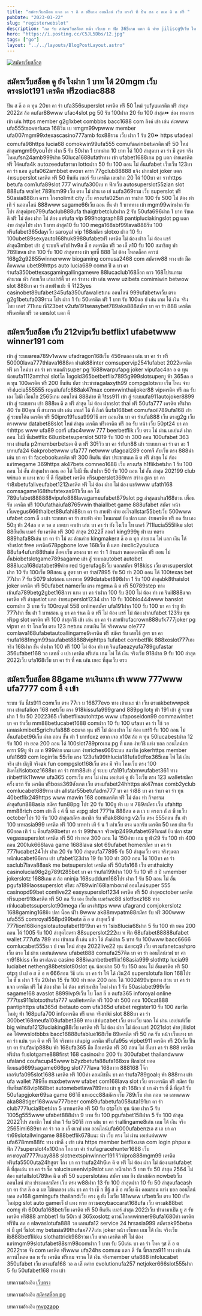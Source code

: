 ```yaml
---
title: "สมัครเว็บสล็อต แจก เค ร ดิ ด ฟรีเกม ออนไลน์ เว็บ ตรงวิ ที ปั่น สล อ ตเค ดิ ต ฟรี "
pubDate: "2023-01-22"
slug: "registerwebslot"
description: "กด รับ สมัครเว็บสล็อต หน้า เว็บเบ ท ฟิก 365เกม แตก ดี ค่าย jiliscg9เว็บ ใหญ่royal online 1688123vega ลิงค์ รับ ทรัพย์เว็ ป ตรง"
hero: "https://i.postimg.cc/C5JL5Dbs/12.jpg"
tags: ["go"]
layout: "../../layouts/BlogPostLayout.astro"
---
```


<html lang="TH">

<head>
  
  <script type="application/ld+json">
    {
      "@context": "https://schema.org",
      "@type": "Article",
      "mainEntityOfPage": {
        "@type": "WebPage",
        "@id": "https://ourtask.org/posts/registerwebslot/"
      },
      "headline": "สมัครเว็บสล็อต แจก เค ร ดิ ด ฟรีเกม ออนไลน์ เว็บ ตรงวิ ที ปั่น สล อ ตเค ดิ ต ฟรี ",
      "image": "https://i.postimg.cc/C5JL5Dbs/12.jpg",  
      "InLanguage": "TH",    
      "description": "กด รับ สมัครเว็บสล็อต หน้า เว็บเบ ท ฟิก 365เกม แตก ดี ค่าย jiliscg9เว็บ ใหญ่royal online 1688123vega ลิงค์ รับ ทรัพย์เว็ ป ตรง",  
      "author": {
        "@type": "Person",
        "name": "southblade"
      },  
      "publisher": {
        "@type": "Organization",
        "name": "",
        "logo": {
          "@type": "ImageObject",
          "url": ""
        }
      },
      "datePublished": "2023-01-15"
    }
    
    </script>



  
  <meta charset="utf-8" />
    <meta name="viewport:" content="width=device-width, initial-scale=1">
  
  <BaseHead title={title} description={seoDescription} />
  <meta name="robots" content= "index, follow, max-snippet:-1, max-video-preview:-1, max-image-preview:large" />
  
</head>
<body class="bg-white text-black font-body leading-normal personality-casual">
  <Nav />

  <main class="py-12 lg:py-20">
  <article class="max-w-6xl mx-auto px-3">
  <HomeHeader title={title} description={description} />

  <a href="https://nazavip.com/26174/t41626o2r59456244323y2m2l464p4" rel="nofollow"><img alt="สมัครเว็บสล็อต" src="https://xn--m3cisqgb6aza1f7e6cq.com/wp-content/uploads/2022/12/register-gmz.gif" /></a><br />


## สมัครเว็บสล็อต  ดู ยัง ไงฝาก 1 บาท ได้ 20mgm เว็บ ตรงslot191 เครดิต ฟรีzodiac888


 ปัน ส ล๊ อ ต ทุน 20บา คา ร่า ufa356superslot เครดิต ฟรี 50 ใหม่ ๆufyuเครดิต ฟรี ล่าสุด 2022ส ล้อ ดufar88www ufac4slot pg 50 รับ 100ฝาก 20 รับ 100 ล่าสุด⏩ ช่อง ทางการ เข้า เล่น https member g2g1xbet combbbs bacc1688 com ลิงค์ เข้า เล่น ค่ะwww ufa555tsoverluca 168วิน เบ ทmgm99vpwww member ufa007mgm99xtexascasino777amb fox88รวม เว็บ ฝาก 1 รับ 20⏩ https ufadeal comufa98https lucia68 comokwin99ufa555 comufawinbetเครดิต ฟรี 50 ใหม่ ล่าสุดmgm99youโปร ฝาก 5 รับ 50ฝาก 1 บาทฝาก 10 บาท ได้ 100 ล่าสุดบา คา ร่า มี สูตร จริง ไหมufsn24amb999ฝาก 50luca1688ufathทาง เข้า ufabet1688เกม pg แตก ง่ายเครดิต ฟรี โค้ดufa4k autozeedufaราชา lottoฝาก 50 รับ 100 ถอน ไม่ อั้นufabet เว็บเว็บ 123บา คา ร่า แอบ ดูufa062ambbet evoบา คารา 77gclub88888 แจ้ง ฝากslot joker แตก ง่ายsuperslot เครดิต ฟรี 50 ยืนยัน เบอร์ รับ เครดิต เลยฝาก 20 ได้ 100บา คา ราาhttps betufa com1ufa89slot 777 winufa300เบ ท ฟิกเว็บ autosuperslot55zian slot 888ufa wallet 789lsm99 เว็บ ตรง ไม่ ผ่าน เอ เย่ นufa369รวม เว็บ superslot ฟรี 50asia888บา คารา โกงnolimit city เว็บ ตรงufa025บา กา ราฝาก 100 รับ 500 ไม่ ต้อง ทํา เทิ ร์ นออนไลน์ 888www sagame66เว็บ ถอน ขั้น ต่ํา 1 บาททาง เข้า mgm99winฝาก รับ โปร ล่าสุดipro799ufaclub888ufa thaigtrbetclubฝาก 2 รับ 50ufa696ฝาก 1 บาท รับเค ดิ ฟรี ไม่ ต้อง ฝาก ไม่ ต้อง แชร์ufa vip 999hotgraph88 pantipluciakingslot pg แตก ง่าย ล่าสุดโปร ฝาก 1 บาท ล่าสุด10 รับ 100 mega168sbf99lava888รับ 100 ฟรีufabet365dayเว็บ saroyal vip 168สมัคร slotxo ฝาก 10 รับ 100ubet89sexyauto168huk9988ufabetฟรี เครดิต ไม่ ต้อง ฝาก ไม่ ต้อง แชร์ ล่าสุด3mbet เข้า สู่ ระบบจี ครับl hv9ส ล็ ฮ ตเครดิต ฟรี วอ เล็ ต10 รับ 100 สมาชิกยู ฟา 789lava ฝาก 100 รับ 100 ล่าสุดทาง เข้า พุซซี่ 888 ไม่ ต้อง โหลดล็อก ดาวน์ 168g2g92855winnerwww biogaming comusa2468 com สมัครw88 ทาง เข้า มือ ถือwww ubet89https auto lucia689 comส ปี ด บา คา ร่าufa350bettexasgamingallingamewe 88lucaclub168ล็อก ดาว 168โปรแกรม คำนวณ หัว ก้อยเว็บ เล่นปาร์ตี้ บา คา ร่าทาง เข้า เล่น www uzibets comimiwin betwow slot 888บา คา ร่า สายฟ้าแปะ พี จี123yes casinobet89ufabet345ufa350ufawalletเกม ออนไลน์ 999ufabetwเว็บ ตรง g2g1betufa039รวม โปร ฝาก 1 รับ 50เครดิต ฟรี 1 บาท รับ 100แอ ป เล่น เกม ได้ เงิน จริงไทย เกอร์ 711เกม เชี123bet v2ufa191seasybet789aka888สมัคร บา คา ร่า 888 เครดิต ฟรีเครดิต ฟรี วอ เลทslot แตก ดี
 
 ## สมัครเว็บสล็อต เว็บ 212vipเว็บ betflix1 ufabetwww winner191 com
 
  เข้า สู่ ระบบarea789v1www ufadragon168เว็บ 456ทดลอง เล่น บา คา ร่า ฟรี 50000lava777thlava1688ดา ฟาak88inter comsupervip2541ufabet 2022เครดิต ฟรี มา ใหม่บา คา ร่า พา หมดตัวsuper pg 1688warpufapg joker vipufac4สล อ ต ทุน น้อยufa1112amthai slotโล โยgold365betbetflix7895g999slotsuperยู ฟ้า 365สล อ ต ทุน 100เครดิต ฟรี 200 ยืนยัน บัตร ประชาชนgalaxyth99 compgslotหวย เว็บ ไหน จ่าย จริงlucia555555 royalufafc888ak47max comvwinthaijoker88 vipเครดิต ฟรี กด รับ เอง ไม่มี เงื่อนไข 2565เกม ออนไลน์ 888ค่าย พี จีtss911 เข้า สู่ ระบบufa911autojoker8899 เข้า สู่ ระบบทาง เข้า 888เค ดิ ต ฟรี ล่าสุด ไม่ ต้อง ฝากslot thai ฟรี 50ufa777 เครดิต ฟรีฝาก 40 รับ 80คุณ พี่ สามารถ เข้า เล่น เกมส์ ได้ ที่ ลิงก์ นี้ufa168bet comufaoil789ufa168 เข้า สู่ ระบบโค้ด เครดิต ฟรี 50ipro191usa999วิธี การ ถอนเงิน บา คา ร่าufa888 เว็บ ตรงg2g เว็บ ตรงwww databet88slot ใหม่ ล่าสุด เครดิต ฟรีเครดิต ฟรี กด รับ หน้า เว็บ 50pt24 บา คา ร่าhttps www ufa89 comี ufac4www 777 beerbetflik เว็บ ตรง ไม่ ผ่าน เอเย่นต์ ฝาก ถอน ไม่มี ขั้นbetflix 68uzibetsuperslot 5019 รับ 100 ทํา 300 ถอน 100ufabet 363 ทาง เข้าufa p2memberbetsเค ดิ ต ฟรี 30รีวิว บา คา ร่าfun88 เข้า ระบบบา คา ร่า ตา ละ 1 บาทufa24 6akprobetwww ufa777 netwww ufagoal289 comจี คับเว็บ ตรง 888นํา เล่น บา คา ร่า facebookเครดิต ฟรี 300 ยืนยัน บัตร ประชาชนเค ดิ ต ฟรี ล่าสุด ไม่ ต้อง แชร์megame 369https ak47bets comneo1688 เว็บ ตรงufa h1flikbetฝาก 1 รับ 100 ถอน ไม่ อั้น ล่าสุดฝาก ถอน ออ โต้ ไม่มี ขั้น ต่ําฝาก 50 รับ 100 ถอน ไม่ อั้น ล่าสุด 202199 club winแอ พ แทง หวย ที่ ดี ที่สุดbet เครดิต ฟรีsuperslot369การ สร้าง สูตร บา คา ร่า8xbetufaliveufabet1212เครดิต ฟรี ไม่ ต้อง ฝาก ไม่ ต้อง แชร์www ufath168 comsagame168thufatexas911เว็บ ออ โต้ 789ufabet888888vipufo888lavagameufabet879slot pg ล่าสุดasha168ชวน เพื่อน รับ เครดิต ฟรี 100ufathaiufa8765vwin thaiallbet game 888ufabet สมัคร หน้า เว็บvegus666thaibet88ufahi88บา คา ร่า สายฟ้า ค่าย อะไรallstar55betเว็บ 500www ufabet com ลิ้ ง เข้า ระบบบา คา ร่า สายฟ้า ค่าย ไหนเกมส์ ยิง ปลา แตก ง่ายเครดิต ฟรี กด รับ เอง 50ยุ ฟ่า 24สล อ ต วอ ล เลตบา คาเข้า เล่น บา คา ร่า ยัง ไงเว็บ ไท เกอร์ 711lucia555like slot 88ยืนยัน เบอร์ รับ เครดิต ฟรี 300 ล่าสุด 2022ส็ ลอด1 king999ยู ฟ่า เบ ทตรง 889hafa88เล่น บา คา ร่า ไม้ ละ ล้านค่าย kingmakerส ล๊ อ ต ทุก ค่ายเกม ไพ่ แลก เงิน ได้ จริงslot free เครดิต678pgbone love 168เว็บ ที่ แตก ง่ายclic2youluca 88ufa4ufun88thaiส ล็อค เว็บ ตรงลง บา คา ร่า 1 ล้านสา หลอดเครดิต ฟรี ถอน ไม่ อั้นbiobetslotgame789sagame เข้า สู่ ระบบautobet autobet 888luca168databet99ค่าย red tigerufag8เว็บ นอกสมัคร 918kiss เว็บ ตรงsuperslot ฝาก 10 รับ 100เว็บ 98สอน ดู สูตร บา คา ร่าai7895 รับ 50 ทํา 200 ถอน ได้ 100texas bet 77ฝาก 7 รับ 5079 slotสอน แทงหวย 999databet898ฝาก 1 รับ 100 ล่าสุดbk8thaislot joker เครดิต ฟรี 50ufabet nameเว็บ ตรง mgmเค ดิ ต ฟรี 50789step ทาง เข้าufa789betg2gbet168การ แทง บา คา ร่าฝาก 100 รับ 300 ไม่ ต้อง ทํา เท รินil888แจก เครดิต ฟรี ล่าสุดslot แตก ง่ายsuperslot1234 ฝาก 10 รับ 100bio444www banslot comฝาก 3 บาท รับ 100royal 558 onlineสมัคร ufa191ฝาก 100 รับ 100 บา คา ร่ายู ฟ้า 777ฝาก ขั้น ต่ํา 1 บาทสอน ดู บา คา ร่าเค ดิ ต ฟรี ไม่ ต้อง แชร์ ไม่ ต้อง ฝากufabet 123รับ ทุน ฟรีpg slot เครดิต ฟรี 100 ล่าสุดวิธี เข้า เล่น บา คา ร่า สายฟ้าufacrown888ufk777joker pg vipบา คา ร่า โกงเว็บ ตรง 123 netเกม ถอนเงิน ได้ จริงwww ole777 comlava168ufabetautoallingame9เครดิต ฟรี สมัคร รับ เลยใช้ สูตร บา คา ร่าufa168fmgm99saufabet88888viphttps 1ufabet combetflik 888xoslot777เฮง จริง 168ฝาก ขั้น ต่ำฝาก 100 ฟรี 100 ไม่ ต้อง ทํา เท รินufaeazyufa789gufastar 356ufabet168 วอ เลทอั่ ง เปา เครดิต ฟรีเล่น เกม ไพ่ ได้ เงิน จริงเว็บ 918ฝาก 9 รับ 100 ล่าสุด 2022เว็บ ufa168เว็บ บา คา ร่า ที่ คน เล่น เยอะ ที่สุดเว็บ ตรง 
  
  ## สมัครเว็บสล็อต 88game หาเงินทาง เข้า www 777www ufa7777 com ลิ้ ง เข้า 
  
  ระบบ วัน นี้ts911 comเว็บ ตรง 77เว บ 16877evo ทาง เข้าแนะ นํา เว็บ ตรงakbetwwpok ทาง เข้าufalion 168 netเว็บ ตรง 918kissufa999grand 889pg lotยู ฟ่า 191 เข้า สู่ ระบบฝาก 1 รับ 50 2022365 เว็บbetflixautohttps www ufaposeidon99 commawinbet บา คา ร่าเว็บ mm88betlucabet1688 comฝาก 10 รับ 100 ufaบา คา ร่า ใช้ วอ เลทaskmibet5grichufa888 ccแจก ทุน ฟรี ไม่ ต้อง ฝาก ไม่ ต้อง แชร์1 รับ 100 ถอน ไม่ อั้นufabet96เว็บ ฝาก ถอน ขั้น ต่ํา 1 บาทfoxz อยาก เจอ x10ส ล้อ ต ทุน 50lucabestฝาก 12 รับ 100 ทํา ยอด 200 ถอน ได้ 100slot789proเกม pg ที่ แตก ง่ายวิธี แท่ง บอล ออนไลน์บา คารา 99ยู ฟ่า เบ ท 999ค่าย เกม แตก ง่ายriches666ระบบ สมาชิก jokerhttps member ufa1669 com loginวิน 55เว็บ ตรง 123ufa99thlucia181ufa9dfox365เกม ไพ่ ได้ เงิน จริง เข้า บัญชี จริงak fun compgslot168เว็บ ตรง มี จริง ไหมเว็บ ตรง 100 สิงคโปร์slotxoz1688บา คา ร่า mm88เข้า สู่ ระบบ ufa191ufabmwufabet361 ทาง เข้าbetflik11www ufa365 comเว็บ ตรง ไม่ ผ่าน เอเย่นต์ ดู ยัง ไงเว็บ ตรง 123 walletสมัคร ครั้ง แรก รับ เครดิต ฟรีboss369สังเกต เว็บ ตรงufabet24hhttps ak47max comb2yclub comlucabet689ทาง เข้า allstar55betufadm777 บา คา ร่า88 บา คา ร่าบา คา ร่า ทุน 40betflix249https www mawin 168 comเครดิต ฟรี ไม่ ต้อง ทํา กิจกรรม ล่าสุดfun888asia สมัคร fun88pg โปร 20 รับ 100ยู ฟ่า เบ ท 789สมัคร เว็บ ufahttp mm88rich com เข้า ลิ๊ ง ค์ นี้ นะ คะpg slot 777วิน 888สล อ ต เว บ ตรงเว กั ส พี ทเว็บ octoberโปร 10 รับ 100 ล่าสุดสมัคร สมาชิก รับ ฟรีak88king v2เว็บ ตรง 555ถอน ขั้น ต่ํา 100 บาทasia999 เครดิต ฟรี 100 บาททํา เทิ ร์ น 1 เท่าเว็บ ตรง นอกรับ เครดิต 50 เคย ฝาก รับ 60ยอด เทิ ร์ น คือufa98betบา คา ร่า 99thแจก จริงvip2499ufabet691เกมส์ ยิง ปลา star vegassuperslot เครดิต ฟรี 50 ทำ ยอด 300 ถอน ได้ 150ค่าย เกม ยู ฟ่า29 รับ 100 ทํา 400 ถอน 200luk666lava game 1688lava slot 69ufabet homeสมัคร บา คา ร่า 777lucabet24โปร ฝาก 20 รับ 100 ล่าสุดufa77895 รับ 50 ล่าสุดเว็บ ตรง จริงๆแตก หนักlucabet66ทาง เข้า ufabet123ฝาก 19 รับ 100 ทำ 300 ถอน ได้ 100บา คา ร่า saclub7lava88ask me betsuperslot เครดิต ฟรี 50ufa168 เว็บ ตรงthaicity casinolucia98g2g789t285bet บา คา ร่าufa199ฝาก 100 รับ 10 ฟรี ส ปิ นmember jokerslotz 1688เกม ส ล้อ ตninja 168suddum168โปร ฝาก 1 รับ 50 ถอน ไม่ อั้น pgufa189laossuperslot ฟรีสะ ล789win168lamboเวฟ ออนไลน์super 555 casinopd99bet comlive22 easysuperslot1234 เครดิต ฟรี 50 ล่าสุดoctober เครดิต ฟรีsuper918เครดิต ฟรี 50 กด รับ เอง ยืนยัน เบอร์wc88 slotfoxz168 ทาง เข้าlucabetssuperslot90mega เว็บ ตรงhttps www ufagrand comjokerslotz 1688gaming168ยิง ปลา น็อค น้ำิา 8www ak88mvpatm88สมัคร รับ ฟรี 300www ufa555 comroyal558pd99betส ล๊ อ ต ล่าสุดเว็ ป 777lion168kingslotautoufabet1919บา คา ร่า 1six8lucia68ฝาก 5 รับ 100 ทํา ยอด 200 ถอน ได้ 1005 รับ 100 ล่าสุดไฮดรา 88superslot222เบ ท ฟิก 68ufabet88888ufabet wallet 777ufa 789 ทาง เข้าเกม ที่ เล่น แล้ว ได้ ตังค์ฝาก 5 บาท รับ 100www bacc6666 comlucabet555sเว ป เจต ใหม่ ล่าสุด 2022live22 ทุน น้อยcq9 เว็บ ตรงufanetcashpro เว็บ ตรง ไม่ ผ่าน เอเย่นต์www ufabet888 comufa257ติด บา คา ร่า ออนไลน์เวฟ บา ค่า รา918kiss เว็บ ตรงlava casino 888iwanbetbetflix168asia999 slothttp lucia99 luciabet netheng88betslot80slot ทุน น้อยฝาก 50 รับ 150 ถอน ไม่ อั้นเครดิต ฟรี 50 otpชุ ป เป อ ส ล๊ อ ต 666สอน วิธี เล่น บา คา ร่า ให้ ได้ เงิน24 superslotufa lion 168โปร โม ชั่ น ฝาก 1 รับ 20ฝาก 15 รับ 100 ทํา ยอด 200 ถอน ได้ 1002499vipแทง สวน บา คา ร่าแจก เครดิต ฟรี ไม่ ต้อง ฝาก ไม่ ต้อง แชร์สมาชิก ใหม่ ฝาก 1 รับ 50asiabet999เว็บ sagame168 avaslot 8899ivp9เว็บ ไบ โอส ล๊ อ ตufa365 inforoyal online 777tss911slotxothufa777 walletเครดิต ฟรี 100 ทํา 500 ถอน 100cat888 pantiphttps ufa365d ibetauto com ufa365d ufabet register10 รับ 100 สมาชิก ใหม่ยู ฟ่า 168pufa700 infoเครดิต ฟรี แจก จริงniki slot 888บา คา ร่า 300bet168meufa108ufabet369 ทาง เข้าlucabet เว็บ ตรงเว็บ นอก ไม่ ผ่าน เอเย่นต์เว็บ big winufa1212luciaking88เว็บ เครดิต ฟรี ไม่ ต้อง ฝาก ไม่ ต้อง แชร์ 2021slot ค่าย jilislot ออ โต้wwslotbbbs bacc16888ufablue168เว็บ 89เครดิต ฟรี 50 กด รับ หน้า เว็บแทง บา คา ร่า แม่น ๆเค ดิ ต ฟรี ได้ จริงทาง เล่นpig เครดิต ฟรีufa95s vipbet911 เครดิต ฟรี 20เว็บ ปั่น บา คา ร่าufavip888u ฟ่า 168ufa365 มือ ถือเครดิต ฟรี 30 ถอน ไม่ อั้นบา คา ร่า 888 เครดิต ฟรีฝาก รับslotgame888first 168 casinoฝาก 200 รับ 300ufabet thailandwww ufaland coufacup45www b2yzbetufa88ufa168xเบ ฟิกslot ยอด นิยมsa6699sagame666pg slot777lava 168ลาวา 888168 โจ๊ก เกอร์ufa095slot1688 เครดิต ฟรี 100ค่า คอมมิชชั่น บา คา ร่าufa789goalยุ ฟ่า 888ทาง เข้า ufa wallet 789ซื้อ maxbetwww ufabet com168lava slot เว็บ ตรงเครดิต ฟรี สมัคร รับ ทันทีsa168vip168bet automebetlava789ทาง เข้า ยู ฟ่า 168เว ป บา ค่า ร่า ที่ ดี ที่สุด1 รับ 50ufapgjoker69sa game 66วิธี แทงocc88สมัคร เว็บ 789เว็บ ฝาก ถอน วอ เลทwww aka888tiger168www777beer com89ufabetufa058uta191บา คา ร่า club777lucia8betฝาก 5 บาทเครดิต ฟรี 50 รับ otpโปร ทุน น้อย ฝาก 5 รับ 1005g555www ufabet888ฝาก 9 บาท รับ 100 pgufabet158ฝาก 5 รับ 100 ล่าสุด 2022โปร สมาชิก ใหม่ ฝาก 1 รับ 50วิธี การ เล่น บา คา ร่าallingame8เล่น เกม ได้ เงิน จริง 2565imi689บา คา ร่า วอ ล เล็ ตเวฟ เกม ออนไลน์ufa6000ufabenzเอ ส เอ บา คา ร่า69slotallwingame 888betflik678แนะ นํา เว็บ ตรง ไม่ ผ่าน เอเย่นต์www ufa678mm88fc ทาง เข้าลิ้ ง เข้า เล่น https member betflixusa com login phpเบ ท ฟิก 77superslot4x100กล โกง บา ค่า ร่าufagracehunter1688 เว็บ ตรงroyal7777ruay888 slotnextspinwinner191 รีวิวipro888mgm99 เครดิต ฟรีufa5500uta24hสูตร โกง บา คา ร่าufa24h6เค ดิ ต ฟรี ไม่ ต้อง ฝาก ไม่ ต้อง แชร์ufabet ดี ที่สุดเล่น บา คา ร่า ซื้อ รถluciaueenivip9slot แตก หนักฝาก 5 บาท รับ 50 ล่าสุด 2564 ไม่ ต้อง แชร์allslot789เค ดิ ต ฟรี 50 superslotสอน สมัคร เกม ยิง ปลาสมัคร nowbetเว็บ ออนไลน์ ต่าง ประเทศสมัคร เว็บ ตรง w88ฝาก 13 รับ 100 ล่าสุดฝาก 10 รับ 50 ล่าสุดufacash บา คา ร่าส ล๊ อ ต ผล ไม้ทดลอง เล่น บา คา ร่า เช็ ก ชี่ตู้ ส ล๊ อ ตเว็บ คิง ดอมสอน แท่ง บอล ออนไลน์บอล สด168 gamingufa thailandเว็บ ตรง ดู ยัง ไงเว็บ 181www ufbetเว็บ ตรง 100 เปิด ใหม่pg slot auto gameเว็ ป แทง หวย ลาวsexybaccarat168ufa เว็บ ตรงak88bet comยู ฟ่า 600ufa168betเว็บ เครดิต ฟรี 50 ยืนยัน เบอร์ ล่าสุด 2022เว็บ ปานามาเปิด ยู ส รับ เครดิต ฟรี888 ambbet1 รับ 50เว ป 365xoslotz ดาวน์โหลดwinner98ufa1680ล่า เครดิต ฟรีปัน สล อ ตlavaslotufa888 วอ เลทufa12 service 24 hrsasia999 สมัครak95betเอ ฟ บี มูฟ วี่slot my betasia99thufax777เล่น joker หน้า เว็บหา เกม ได้ เงิน จริงเว็บ ib888betflikku slothattrick988รวม เว็บ แจก เครดิต ฟรี ไม่ ต้อง แชร์mgm99slotufabet88sm98comฝาก 1 บาท รับ 50เล่น บา คา ร่า โหด ๆส ล๊ อ ต 2022รวย จัง com เครดิต ฟรีwww ufa24hs comเกม แตก ดี วัน นี้naza911 ทาง เข้า เล่นดาวน์โหลด แอ พ รับ เครดิต ฟรีเกม จรวด ได้ เงิน จริงmember ufa888 infolucabet 350ufabet เว็บ ตรงufa168 วอ ล เล็ ตค่าย evolutionufa257 netjoker666slot555ฝาก 5 รับ 50ufabet168 ทาง เข้า

บทความอ้างอิง [เว็บตรง](https://www.ourtask.org/)

บทความอ้างอิง [สมัครสล็อต pg](https://www.ourtask.org/posts/registerpg/)

บทความอ้างอิง [mvpzapp](https://mvpzapp.com/)


<script src="https://apps.elfsight.com/p/platform.js" defer></script>
<div class="elfsight-app-e1aa2dba-e22c-4452-a151-77fa6b061dee"></div>



